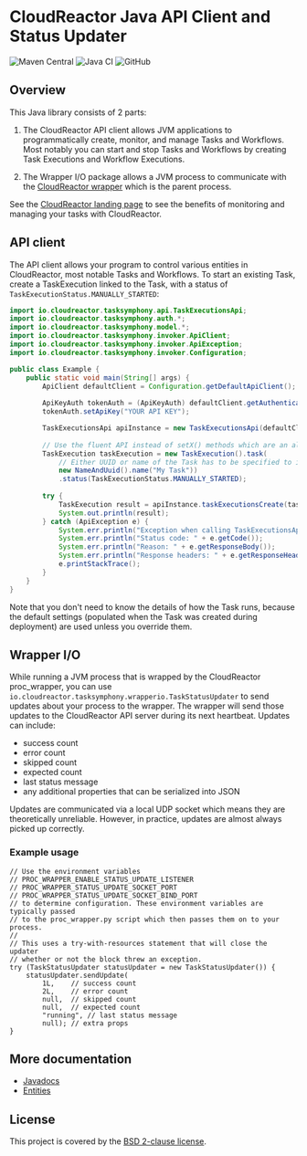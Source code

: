 # CloudReactor Java API Client and Status Updater


![Maven Central](https://img.shields.io/maven-central/v/io.cloudreactor/tasksymphony)
![Java CI](https://github.com/CloudReactor/cloudreactor-tasksymphony-wrapper-io-java/workflows/Java%20CI/badge.svg?branch=master)
![GitHub](https://img.shields.io/github/license/CloudReactor/cloudreactor-tasksymphony-java-client)

## Overview

This Java library consists of 2 parts:

1) The CloudReactor API client allows JVM applications to programmatically 
create, monitor, and manage Tasks and Workflows. Most notably you can start and stop
Tasks and Workflows by creating Task Executions and Workflow Executions. 

2) The Wrapper I/O package allows a JVM process to communicate with the 
[CloudReactor wrapper](https://github.com/CloudReactor/cloudreactor-procwrapper) 
which is the parent process. 

See the [CloudReactor landing page](https://www.cloudreactor.io/) to see the
benefits of monitoring and managing your tasks with CloudReactor.

## API client

The API client allows your program to control various entities in CloudReactor,
most notable Tasks and Workflows. To start an existing Task, create a 
TaskExecution linked to the Task, with a status of 
`TaskExecutionStatus.MANUALLY_STARTED`:

```java
import io.cloudreactor.tasksymphony.api.TaskExecutionsApi;
import io.cloudreactor.tasksymphony.auth.*;
import io.cloudreactor.tasksymphony.model.*;
import io.cloudreactor.tasksymphony.invoker.ApiClient;
import io.cloudreactor.tasksymphony.invoker.ApiException;
import io.cloudreactor.tasksymphony.invoker.Configuration;

public class Example {
    public static void main(String[] args) {
        ApiClient defaultClient = Configuration.getDefaultApiClient();
        
        ApiKeyAuth tokenAuth = (ApiKeyAuth) defaultClient.getAuthentication("tokenAuth");
        tokenAuth.setApiKey("YOUR API KEY");

        TaskExecutionsApi apiInstance = new TaskExecutionsApi(defaultClient);
        
        // Use the fluent API instead of setX() methods which are an alternative.
        TaskExecution taskExecution = new TaskExecution().task(
            // Either UUID or name of the Task has to be specified to identify the Task
            new NameAndUuid().name("My Task"))
            .status(TaskExecutionStatus.MANUALLY_STARTED);
        
        try {
            TaskExecution result = apiInstance.taskExecutionsCreate(taskExecution);
            System.out.println(result);
        } catch (ApiException e) {
            System.err.println("Exception when calling TaskExecutionsApi#taskExecutionsCreate");
            System.err.println("Status code: " + e.getCode());
            System.err.println("Reason: " + e.getResponseBody());
            System.err.println("Response headers: " + e.getResponseHeaders());
            e.printStackTrace();
        }
    }
}
```

Note that you don't need to know the details of how the Task runs, because
the default settings (populated when the Task was created during deployment) 
are used unless you override them.
 
## Wrapper I/O

While running a JVM process that is wrapped by the CloudReactor proc_wrapper,
you can use `io.cloudreactor.tasksymphony.wrapperio.TaskStatusUpdater` to
send updates about your process to the wrapper. The wrapper will send those
updates to the CloudReactor API server during its next heartbeat.
Updates can include:

* success count
* error count
* skipped count
* expected count
* last status message
* any additional properties that can be serialized into JSON

Updates are communicated via a local UDP socket which means they are 
theoretically unreliable. However, in practice, updates are almost always
picked up correctly.

### Example usage

    // Use the environment variables 
    // PROC_WRAPPER_ENABLE_STATUS_UPDATE_LISTENER
    // PROC_WRAPPER_STATUS_UPDATE_SOCKET_PORT
    // PROC_WRAPPER_STATUS_UPDATE_SOCKET_BIND_PORT
    // to determine configuration. These environment variables are typically passed
    // to the proc_wrapper.py script which then passes them on to your process.
    //
    // This uses a try-with-resources statement that will close the updater
    // whether or not the block threw an exception.
    try (TaskStatusUpdater statusUpdater = new TaskStatusUpdater()) { 
        statusUpdater.sendUpdate(
            1L,    // success count
            2L,    // error count
            null,  // skipped count
            null,  // expected count 
            "running", // last status message
            null); // extra props
    } 

## More documentation

* [Javadocs](https://javadoc.cloudreactor.io/)
* [Entities](https://github.com/CloudReactor/cloudreactor-tasksymphony-java-client/tree/master/build/generate-resources/main/docs)

## License

This project is covered by the [BSD 2-clause license](https://opensource.org/licenses/BSD-2-Clause).
